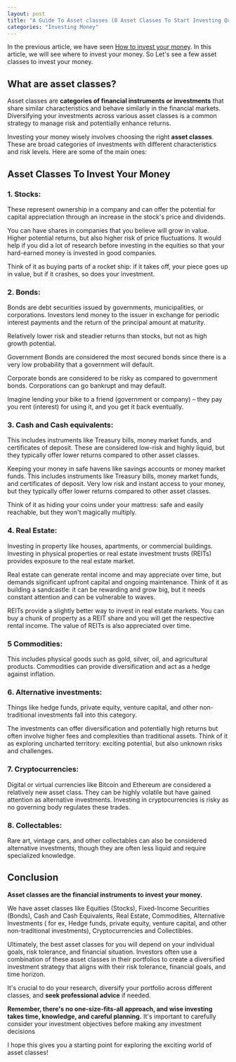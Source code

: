 ```yaml
---
layout: post
title: "A Guide To Asset classes (8 Asset Classes To Start Investing Quickly)"
categories: "Investing Money"
---
```


In the previous article, we have seen [How to invest your money](/invest-money/). In this article, we will see where to invest your money. So Let's see a few asset classes to invest your money.
  
## What are asset classes?
Asset classes are **categories of financial instruments or investments** that share similar characteristics and behave similarly in the financial markets. Diversifying your investments across various asset classes is a common strategy to manage risk and potentially enhance returns.

Investing your money wisely involves choosing the right **asset classes**. These are broad categories of investments with different characteristics and risk levels. Here are some of the main ones:

## Asset Classes To Invest Your Money

### 1. Stocks:

These represent ownership in a company and can offer the potential for capital appreciation through an increase in the stock's price and dividends.

You can have shares in companies that you believe will grow in value. Higher potential returns, but also higher risk of price fluctuations. It would help if you did a lot of research before investing in the equities so that your hard-earned money is invested in good companies.

Think of it as buying parts of a rocket ship: if it takes off, your piece goes up in value, but if it crashes, so does your investment.

### 2. Bonds:

Bonds are debt securities issued by governments, municipalities, or corporations. Investors lend money to the issuer in exchange for periodic interest payments and the return of the principal amount at maturity.

Relatively lower risk and steadier returns than stocks, but not as high growth potential.

Government Bonds are considered the most secured bonds since there is a very low probability that a government will default.

Corporate bonds are considered to be risky as compared to government bonds. Corporations can go bankrupt and may default.

Imagine lending your bike to a friend (government or company) – they pay you rent (interest) for using it, and you get it back eventually.

### 3. Cash and Cash equivalents:

This includes instruments like Treasury bills, money market funds, and certificates of deposit. These are considered low-risk and highly liquid, but they typically offer lower returns compared to other asset classes.

Keeping your money in safe havens like savings accounts or money market funds. This includes instruments like Treasury bills, money market funds, and certificates of deposit.  Very low risk and instant access to your money, but they typically offer lower returns compared to other asset classes.

Think of it as hiding your coins under your mattress: safe and easily reachable, but they won't magically multiply.

### 4. Real Estate: 

Investing in property like houses, apartments, or commercial buildings. Investing in physical properties or real estate investment trusts (REITs) provides exposure to the real estate market.

Real estate can generate rental income and may appreciate over time, but demands significant upfront capital and ongoing maintenance. Think of it as building a sandcastle: it can be rewarding and grow big, but it needs constant attention and can be vulnerable to waves.

REITs provide a slightly better way to invest in real estate markets. You can buy a chunk of property as a REIT share and you will get the respective rental income. The value of REITs is also appreciated over time.


### 5 Commodities: 

This includes physical goods such as gold, silver, oil, and agricultural products. Commodities can provide diversification and act as a hedge against inflation.


### 6. Alternative investments:
Things like hedge funds, private equity, venture capital, and other non-traditional investments fall into this category.

The investments can offer diversification and potentially high returns but often involve higher fees and complexities than traditional assets. Think of it as exploring uncharted territory: exciting potential, but also unknown risks and challenges.

### 7.  Cryptocurrencies: 
Digital or virtual currencies like Bitcoin and Ethereum are considered a relatively new asset class. They can be highly volatile but have gained attention as alternative investments. Investing in cryptocurrencies is risky as no governing body regulates these trades.

### 8.  Collectables:
Rare art, vintage cars, and other collectables can also be considered alternative investments, though they are often less liquid and require specialized knowledge.

## Conclusion

**Asset classes are the financial instruments to invest your money.** 

We have asset classes like Equities (Stocks), Fixed-Income Securities (Bonds), Cash and Cash Equivalents, Real Estate, Commodities, Alternative Investments ( for ex, Hedge funds, private equity, venture capital, and other non-traditional investments), Cryptocurrencies and Collectibles.    

Ultimately, the best asset classes for you will depend on your individual goals, risk tolerance, and financial situation. Investors often use a combination of these asset classes in their portfolios to create a diversified investment strategy that aligns with their risk tolerance, financial goals, and time horizon. 

It's crucial to do your research, diversify your portfolio across different classes, and **seek professional advice** if needed. 

**Remember, there's no one-size-fits-all approach, and wise investing takes time, knowledge, and careful planning.** It's important to carefully consider your investment objectives before making any investment decisions

I hope this gives you a starting point for exploring the exciting world of asset classes!
